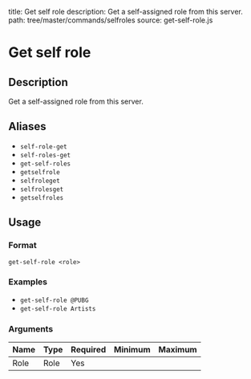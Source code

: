 title: Get self role
description: Get a self-assigned role from this server.
path: tree/master/commands/selfroles
source: get-self-role.js

# Get self role

## Description

Get a self-assigned role from this server.

## Aliases

* `self-role-get`
* `self-roles-get`
* `get-self-roles`
* `getselfrole`
* `selfroleget`
* `selfrolesget`
* `getselfroles`

## Usage

### Format

`get-self-role <role>`

### Examples

* `get-self-role @PUBG`
* `get-self-role Artists`

### Arguments

| Name  | Type | Required | Minimum | Maximum |
|-------|------|----------|---------|---------|
| Role | Role |Yes |  |  |
